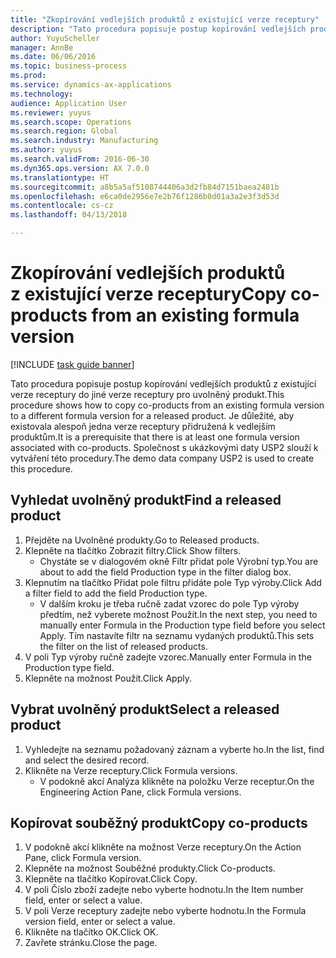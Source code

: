 ```yaml
--- 
title: "Zkopírování vedlejších produktů z existující verze receptury"
description: "Tato procedura popisuje postup kopírování vedlejších produktů z existující verze receptury do jiné verze receptury pro uvolněný produkt."
author: YuyuScheller
manager: AnnBe
ms.date: 06/06/2016
ms.topic: business-process
ms.prod: 
ms.service: dynamics-ax-applications
ms.technology: 
audience: Application User
ms.reviewer: yuyus
ms.search.scope: Operations
ms.search.region: Global
ms.search.industry: Manufacturing
ms.author: yuyus
ms.search.validFrom: 2016-06-30
ms.dyn365.ops.version: AX 7.0.0
ms.translationtype: HT
ms.sourcegitcommit: a8b5a5af5108744406a3d2fb84d7151baea2481b
ms.openlocfilehash: e6ca0de2956e7e2b76f1286b0d01a3a2e3f3d53d
ms.contentlocale: cs-cz
ms.lasthandoff: 04/13/2018

---
```

# <a name="copy-co-products-from-an-existing-formula-version"></a><span data-ttu-id="0e4a1-103">Zkopírování vedlejších produktů z existující verze receptury</span><span class="sxs-lookup"><span data-stu-id="0e4a1-103">Copy co-products from an existing formula version</span></span>

[!INCLUDE [task guide banner](../../includes/task-guide-banner.md)]

<span data-ttu-id="0e4a1-104">Tato procedura popisuje postup kopírování vedlejších produktů z existující verze receptury do jiné verze receptury pro uvolněný produkt.</span><span class="sxs-lookup"><span data-stu-id="0e4a1-104">This procedure shows how to copy co-products from an existing formula version to a different formula version for a released product.</span></span> <span data-ttu-id="0e4a1-105">Je důležité, aby existovala alespoň jedna verze receptury přidružená k vedlejším produktům.</span><span class="sxs-lookup"><span data-stu-id="0e4a1-105">It is a prerequisite that there is at least one formula version associated with co-products.</span></span> <span data-ttu-id="0e4a1-106">Společnost s ukázkovými daty USP2 slouží k vytváření této procedury.</span><span class="sxs-lookup"><span data-stu-id="0e4a1-106">The demo data company USP2 is used to create this procedure.</span></span>


## <a name="find-a-released-product"></a><span data-ttu-id="0e4a1-107">Vyhledat uvolněný produkt</span><span class="sxs-lookup"><span data-stu-id="0e4a1-107">Find a released product</span></span>
1. <span data-ttu-id="0e4a1-108">Přejděte na Uvolněné produkty.</span><span class="sxs-lookup"><span data-stu-id="0e4a1-108">Go to Released products.</span></span>
2. <span data-ttu-id="0e4a1-109">Klepněte na tlačítko Zobrazit filtry.</span><span class="sxs-lookup"><span data-stu-id="0e4a1-109">Click Show filters.</span></span>
    * <span data-ttu-id="0e4a1-110">Chystáte se v dialogovém okně Filtr přidat pole Výrobní typ.</span><span class="sxs-lookup"><span data-stu-id="0e4a1-110">You are about to add the field Production type in the filter dialog box.</span></span>  
3. <span data-ttu-id="0e4a1-111">Klepnutím na tlačítko Přidat pole filtru přidáte pole Typ výroby.</span><span class="sxs-lookup"><span data-stu-id="0e4a1-111">Click Add a filter field to add the field Production type.</span></span>
    * <span data-ttu-id="0e4a1-112">V dalším kroku je třeba ručně zadat vzorec do pole Typ výroby předtím, než vyberete možnost Použít.</span><span class="sxs-lookup"><span data-stu-id="0e4a1-112">In the next step, you need to manually enter Formula in the Production type field before you select Apply.</span></span> <span data-ttu-id="0e4a1-113">Tím nastavíte filtr na seznamu vydaných produktů.</span><span class="sxs-lookup"><span data-stu-id="0e4a1-113">This sets the filter on the list of released products.</span></span>  
4. <span data-ttu-id="0e4a1-114">V poli Typ výroby ručně zadejte vzorec.</span><span class="sxs-lookup"><span data-stu-id="0e4a1-114">Manually enter Formula in the Production type field.</span></span>
5. <span data-ttu-id="0e4a1-115">Klepněte na možnost Použít.</span><span class="sxs-lookup"><span data-stu-id="0e4a1-115">Click Apply.</span></span>

## <a name="select-a-released-product"></a><span data-ttu-id="0e4a1-116">Vybrat uvolněný produkt</span><span class="sxs-lookup"><span data-stu-id="0e4a1-116">Select a released product</span></span>
1. <span data-ttu-id="0e4a1-117">Vyhledejte na seznamu požadovaný záznam a vyberte ho.</span><span class="sxs-lookup"><span data-stu-id="0e4a1-117">In the list, find and select the desired record.</span></span>
2. <span data-ttu-id="0e4a1-118">Klikněte na Verze receptury.</span><span class="sxs-lookup"><span data-stu-id="0e4a1-118">Click Formula versions.</span></span>
    * <span data-ttu-id="0e4a1-119">V podokně akcí Analýza klikněte na položku Verze receptur.</span><span class="sxs-lookup"><span data-stu-id="0e4a1-119">On the Engineering Action Pane, click Formula versions.</span></span>  

## <a name="copy-co-products"></a><span data-ttu-id="0e4a1-120">Kopírovat souběžný produkt</span><span class="sxs-lookup"><span data-stu-id="0e4a1-120">Copy co-products</span></span>
1. <span data-ttu-id="0e4a1-121">V podokně akcí klikněte na možnost Verze receptury.</span><span class="sxs-lookup"><span data-stu-id="0e4a1-121">On the Action Pane, click Formula version.</span></span>
2. <span data-ttu-id="0e4a1-122">Klepněte na možnost Souběžné produkty.</span><span class="sxs-lookup"><span data-stu-id="0e4a1-122">Click Co-products.</span></span>
3. <span data-ttu-id="0e4a1-123">Klepněte na tlačítko Kopírovat.</span><span class="sxs-lookup"><span data-stu-id="0e4a1-123">Click Copy.</span></span>
4. <span data-ttu-id="0e4a1-124">V poli Číslo zboží zadejte nebo vyberte hodnotu.</span><span class="sxs-lookup"><span data-stu-id="0e4a1-124">In the Item number field, enter or select a value.</span></span>
5. <span data-ttu-id="0e4a1-125">V poli Verze receptury zadejte nebo vyberte hodnotu.</span><span class="sxs-lookup"><span data-stu-id="0e4a1-125">In the Formula version field, enter or select a value.</span></span>
6. <span data-ttu-id="0e4a1-126">Klikněte na tlačítko OK.</span><span class="sxs-lookup"><span data-stu-id="0e4a1-126">Click OK.</span></span>
7. <span data-ttu-id="0e4a1-127">Zavřete stránku.</span><span class="sxs-lookup"><span data-stu-id="0e4a1-127">Close the page.</span></span>


